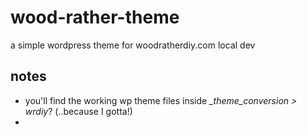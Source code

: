 # wood-rather-theme

a simple wordpress theme for woodratherdiy.com local dev

## notes

- you'll find the working wp theme files inside _\_theme_conversion > wrdiy_? (..because I gotta!)
-
